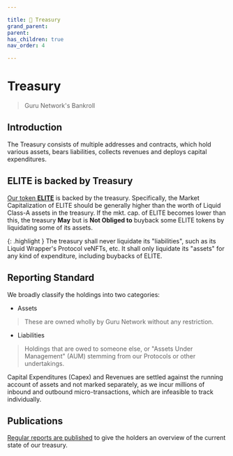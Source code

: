 ```yaml
---

title: 👑 Treasury
grand_parent:
parent:
has_children: true
nav_order: 4

---
```


# Treasury
> Guru Network's Bankroll

## Introduction
The Treasury consists of multiple addresses and contracts, which hold various assets, bears liabilities, collects revenues and deploys capital expenditures.

## ELITE is backed by Treasury
[Our token **ELITE**](../elite) is backed by the treasury. Specifically, the Market Capitalization of ELITE should be generally higher than the worth of Liquid Class-A assets in the treasury. If the mkt. cap. of ELITE becomes lower than this, the treasury **May** but is **Not Obliged to** buyback some ELITE tokens by liquidating some of its assets.

{: .highlight }
The treasury shall never liquidate its "liabilities", such as its Liquid Wrapper's Protocol veNFTs, etc.
It shall only liquidate its "assets" for any kind of expenditure, including buybacks of ELITE.

## Reporting Standard
We broadly classify the holdings into two categories:
- Assets
> These are owned wholly by Guru Network without any restriction.

- Liabilities
> Holdings that are owed to someone else, or "Assets Under Management" (AUM) stemming from our Protocols or other undertakings.

Capital Expenditures (Capex) and Revenues are settled against the running account of assets and not marked separately, as we incur millions of inbound and outbound micro-transactions, which are infeasible to track individually.

## Publications
[Regular reports are published](./reports) to give the holders an overview of the current state of our treasury.